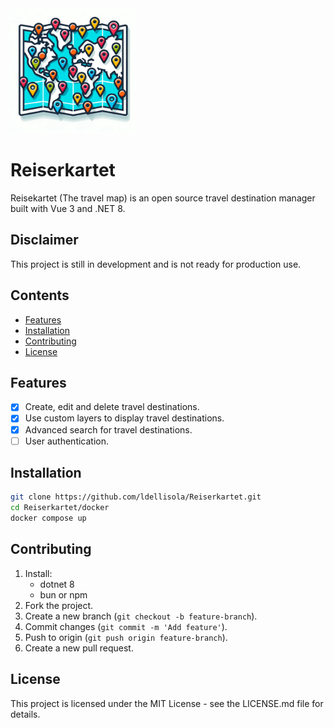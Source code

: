 <img src="./docs/images/reisekartet.png" width="200" height="200" alt="Reisekartet">

# Reiserkartet

Reisekartet (The travel map) is an open source travel destination manager built with Vue 3 and .NET 8.

## Disclaimer

This project is still in development and is not ready for production use.

## Contents

- [Features](#features)
- [Installation](#installation)
- [Contributing](#contributing)
- [License](#license)

## Features

- [x] Create, edit and delete travel destinations.
- [x] Use custom layers to display travel destinations.
- [x] Advanced search for travel destinations.
- [ ] User authentication.

## Installation

```bash
git clone https://github.com/ldellisola/Reiserkartet.git
cd Reiserkartet/docker
docker compose up
```

## Contributing

1. Install:
   - dotnet 8
   - bun or npm
2. Fork the project.
3. Create a new branch (`git checkout -b feature-branch`).
4. Commit changes (`git commit -m 'Add feature'`).
5. Push to origin (`git push origin feature-branch`).
6. Create a new pull request.

## License

This project is licensed under the MIT License - see the LICENSE.md file for details.

